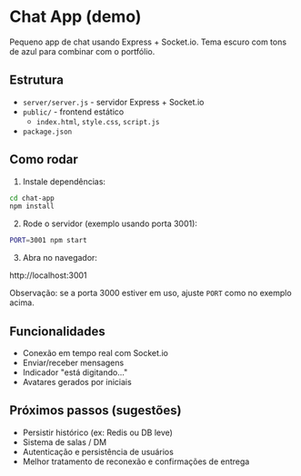 # Chat App (demo)

Pequeno app de chat usando Express + Socket.io. Tema escuro com tons de azul para combinar com o portfólio.

## Estrutura

- `server/server.js` - servidor Express + Socket.io
- `public/` - frontend estático
  - `index.html`, `style.css`, `script.js`
- `package.json`

## Como rodar

1. Instale dependências:

```bash
cd chat-app
npm install
```

2. Rode o servidor (exemplo usando porta 3001):

```bash
PORT=3001 npm start
```

3. Abra no navegador:

http://localhost:3001

Observação: se a porta 3000 estiver em uso, ajuste `PORT` como no exemplo acima.

## Funcionalidades

- Conexão em tempo real com Socket.io
- Enviar/receber mensagens
- Indicador "está digitando..."
- Avatares gerados por iniciais

## Próximos passos (sugestões)

- Persistir histórico (ex: Redis ou DB leve)
- Sistema de salas / DM
- Autenticação e persistência de usuários
- Melhor tratamento de reconexão e confirmações de entrega
